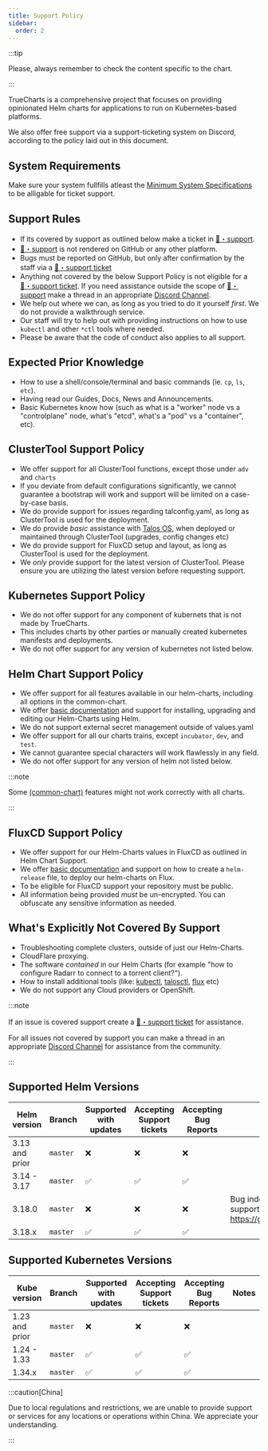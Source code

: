 ```yaml
---
title: Support Policy
sidebar:
  order: 2
---
```


:::tip

Please, always remember to check the content specific to the chart.

:::

TrueCharts is a comprehensive project that focuses on providing opinionated Helm charts for applications to run on Kubernetes-based platforms.

We also offer free support via a support-ticketing system on Discord, according to the policy laid out in this document.

## System Requirements

Make sure your system fullfills atleast the [Minimum System Specifications
](/truecharts/systemrequirements) to be alligable for ticket support.

## Support Rules

- If its covered by support as outlined below make a ticket in [⁠🎫・support](https://discord.com/channels/830763548678291466/936275413179723826).
- [⁠🎫・support](https://discord.com/channels/830763548678291466/936275413179723826) is not rendered on GitHub or any other platform.
- Bugs must be reported on GitHub, but only after confirmation by the staff via a [⁠🎫・support ticket](https://discord.com/channels/830763548678291466/936275413179723826)
- Anything not covered by the below Support Policy is not eligible for a [⁠🎫・support ticket](https://discord.com/channels/830763548678291466/936275413179723826). If you need assistance outside the scope of [⁠🎫・support](https://discord.com/channels/830763548678291466/936275413179723826) make a thread in an appropriate [Discord Channel](https://discord.gg/tVsPTHWTtr).
- We help out where we can, as long as you tried to do it yourself *first*. We do not provide a walkthrough service.
- Our staff will try to help out with providing instructions on how to use `kubectl` and other `*ctl` tools where needed.
- Please be aware that the code of conduct also applies to all support.

## Expected Prior Knowledge

- How to use a shell/console/terminal and basic commands (ie. `cp`, `ls`, `etc`).
- Having read our Guides, Docs, News and Announcements.
- Basic Kubernetes know how (such as what is a "worker" node vs a "controlplane" node, what's "etcd", what's a "pod" vs a "container", etc).

## ClusterTool Support Policy

- We offer support for all ClusterTool functions, except those under `adv` and `charts`
- If you deviate from default configurations significantly, we cannot guarantee a bootstrap will work and support will be limited on a case-by-case basis.
- We do provide support for issues regarding talconfig.yaml, as long as ClusterTool is used for the deployment.
- We do provide *basic* assistance with [Talos OS](../guides/talos/), when deployed or maintained through ClusterTool (upgrades, config changes etc)
- We do provide support for FluxCD setup and layout, as long as ClusterTool is used for the deployment.
- We *only* provide support for the latest version of ClusterTool. Please ensure you are utilizing the latest version before requesting support.

## Kubernetes Support Policy

- We do not offer support for any component of kubernets that is not made by TrueCharts.
- This includes charts by other parties or manually created kubernetes manifests and deployments.
- We do not offer support for any version of kubernetes not listed below.

## Helm Chart Support Policy

- We offer support for all features available in our helm-charts, including all options in the common-chart.
- We offer [basic documentation](/truecharts/guides/) and support for installing, upgrading and editing our Helm-Charts using Helm.
- We do not support external secret management outside of values.yaml
- We offer support for all our charts trains, except `incubator`, `dev`, and `test`.
- We cannot guarantee special characters will work flawlessly in any field.
- We do not offer support for any version of helm not listed below.

:::note

Some [(common-chart)](../truecharts-common/) features might not work correctly with all charts.

:::

## FluxCD Support Policy

- We offer support for our Helm-Charts values in FluxCD as outlined in Helm Chart Support.
- We offer [basic documentation](/truecharts/guides/fluxcd/) and support on how to create a `helm-release` file, to deploy our helm-charts on Flux.
- To be eligible for FluxCD support your repository must be public.
- All information being provided *must* be un-encrypted. You can obfuscate any sensitive information as needed.

## What's Explicitly Not Covered By Support

- Troubleshooting complete clusters, outside of just our Helm-Charts.
- CloudFlare proxying.
- The software *contained* in our Helm Charts (for example "how to configure Radarr to connect to a torrent client?").
- How to install additional tools (like: [kubectl](https://kubernetes.io/docs/tasks/tools/), [talosctl](https://www.talos.dev/latest/talos-guides/install/talosctl/), [flux](https://fluxcd.io/flux/cmd/) etc)
- We do not support any Cloud providers or OpenShift.

:::note

If an issue is covered support create a [⁠🎫・support ticket](https://discord.com/channels/830763548678291466/936275413179723826) for assistance.

For all issues not covered by support you can make a thread in an appropriate [Discord Channel](https://discord.gg/tVsPTHWTtr) for assistance from the community.

:::

## Supported Helm Versions

| Helm version    | Branch   | Supported with updates | Accepting Support tickets | Accepting Bug Reports | Notes |
| --------------- | -------- | ---------------------- | ------------------------- | --------------------- | ----- |
| 3.13 and prior  | `master` | ❌                     | ❌                       | ❌                    |       |
| 3.14 - 3.17     | `master` | ✅                     | ✅                       | ✅                    |       |
| 3.18.0          | `master` | ❌                     | ❌                       | ❌                    | Bug indentifed on 3.18.0, we cannot support this version. https://github.com/helm/helm/pull/30902 |
| 3.18.x          | `master` | ✅                     | ✅                       | ✅                    |       |

## Supported Kubernetes Versions

| Kube version    | Branch   | Supported with updates | Accepting Support tickets | Accepting Bug Reports | Notes |
| --------------- | -------- | ---------------------- | ------------------------- | --------------------- | ----- |
| 1.23 and prior  | `master` | ❌                     | ❌                       | ❌                    |       |
| 1.24 - 1.33     | `master` | ✅                     | ✅                       | ✅                    |       |
| 1.34.x          | `master` | ✅                     | ✅                       | ✅                    |       |

:::caution[China]

Due to local regulations and restrictions, we are unable to provide support or services for any locations or operations within China.
We appreciate your understanding.

:::
